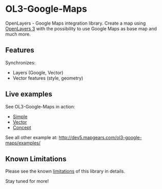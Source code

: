 OL3-Google-Maps
===============

OpenLayers - Google Maps integration library. Create a map using
[OpenLayers 3](http://openlayers.org/) with the possibility to use Google Maps
as base map and much more.


Features
--------

Synchronizes:

 - Layers (Google, Vector)
 - Vector features (style, geometry)


Live examples
-------------

See OL3-Google-Maps in action:

 * [Simple](http://dev5.mapgears.com/ol3-google-maps/examples/simple.html)
 * [Vector](http://dev5.mapgears.com/ol3-google-maps/examples/vector.html)
 * [Concept](http://dev5.mapgears.com/ol3-google-maps/examples/concept.html)

See all other example at:
http://dev5.mapgears.com/ol3-google-maps/examples/


Known Limitations
-----------------

Please see the known [limitations](LIMITATIONS.md) of this library in details.


Stay tuned for more!